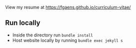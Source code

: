 View my resume at https://fgaens.github.io/curriculum-vitae/

## Run locally
* Inside the directory run `bundle install`
* Host website locally by running `bundle exec jekyll s`
